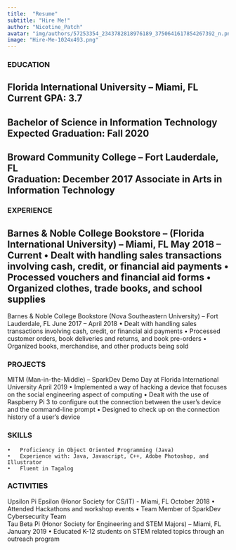 ```yaml
---
title:  "Resume"
subtitle: "Hire Me!"
author: "Nicotine_Patch"
avatar: "img/authors/57253354_2343782818976189_3750641617854267392_n.png"
image: "Hire-Me-1024x493.png"
---
```


### EDUCATION	
Florida International University – Miami, FL					
Current GPA: 3.7
---
  Bachelor of Science in Information Technology			
  Expected Graduation: Fall 2020
---
Broward Community College – Fort Lauderdale, FL					
Graduation: December 2017
  Associate in Arts in Information Technology
---

### EXPERIENCE
Barnes & Noble College Bookstore – (Florida International University) – Miami, FL 	 			May 2018 – Current
    •	Dealt with handling sales transactions involving cash, credit, or financial aid payments
    •	Processed vouchers and financial aid forms
    •	Organized clothes, trade books, and school supplies
---
  Barnes & Noble College Bookstore (Nova Southeastern University) – Fort Lauderdale, FL			June 2017 – April 2018
    •	Dealt with handling sales transactions involving cash, credit, or financial aid payments
    •	Processed customer orders, book deliveries and returns, and book pre-orders
    •	Organized books, merchandise, and other products being sold
### PROJECTS
  MITM (Man-in-the-Middle) – SparkDev Demo Day at Florida International University 	April 2019
    •	Implemented a way of hacking a device that focuses on the social engineering aspect of computing
    •	Dealt with the use of Raspberry Pi 3 to  configure out the connection between the user’s device and the command-line prompt
    •	Designed to check up on the connection history of a user’s device
### SKILLS
    •	Proficiency in Object Oriented Programming (Java)
    •	Experience with: Java, Javascript, C++, Adobe Photoshop, and Illustrator
    •	Fluent in Tagalog
### ACTIVITIES  
  Upsilon Pi Epsilon (Honor Society for CS/IT) - Miami, FL				October 2018
    •	Attended Hackathons and workshop events
    •	Team Member of SparkDev Cybersecurity Team				
  Tau Beta Pi (Honor Society for Engineering and STEM Majors) – Miami, FL 	January 2019
    •	Educated K-12 students on STEM related topics through an outreach program
